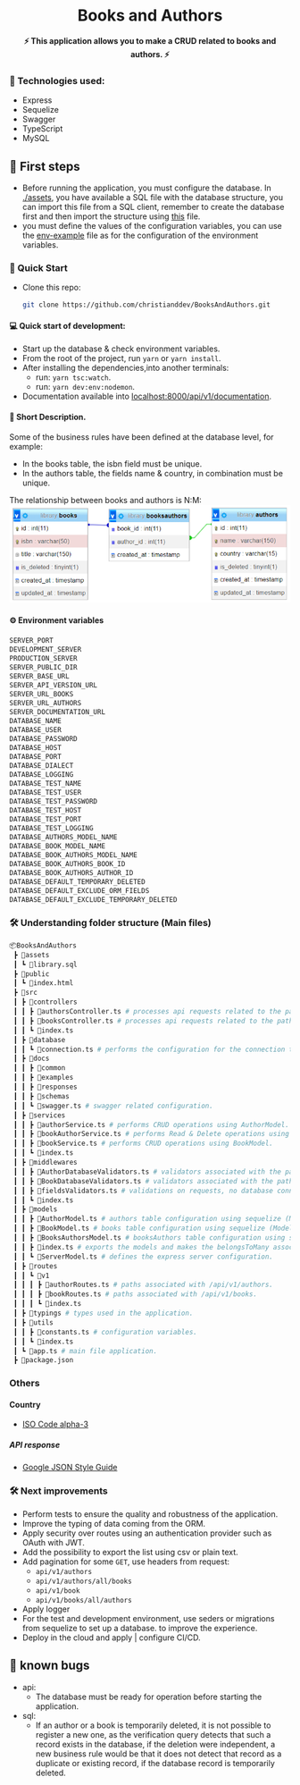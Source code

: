 <div align="center">
  <h1>Books and Authors </h1>
  <strong>⚡️ This application allows you to make a CRUD related to books and authors. ⚡️</strong>
</div>

### 📝 Technologies used:

- Express
- Sequelize
- Swagger
- TypeScript
- MySQL

## 🎇 First steps

- Before running the application, you must configure the database.
  In [./assets](./assets/library.sql), you have available a SQL file with the database structure, you can import this file from a SQL client, remember to create the database first and then import the structure using [this](./assets/library.sql) file.
- you must define the values of the configuration variables, you can use the [env-example](./env-example) file as for the configuration of the environment variables.

### 🚀 Quick Start

- Clone this repo:
  ```bash
  git clone https://github.com/christianddev/BooksAndAuthors.git
  ```

#### 💻 Quick start of development:

- Start up the database & check environment variables.
- From the root of the project, run `yarn` or `yarn install`.
- After installing the dependencies,into another terminals:
  - run: `yarn tsc:watch`.
  - run: `yarn dev:env:nodemon`.
- Documentation available into [localhost:8000/api/v1/documentation](http://localhost:8000/api/v1/documentation/).

#### 📝 Short Description.

Some of the business rules have been defined at the database level,
for example:
- In the books table, the isbn field must be unique.
- In the authors table, the fields name & country, in combination must be unique.

The relationship between books and authors is N:M:
![](./assets/library.png)

#### ⚙ Environment variables

```env
SERVER_PORT
DEVELOPMENT_SERVER
PRODUCTION_SERVER
SERVER_PUBLIC_DIR
SERVER_BASE_URL
SERVER_API_VERSION_URL
SERVER_URL_BOOKS
SERVER_URL_AUTHORS
SERVER_DOCUMENTATION_URL
DATABASE_NAME
DATABASE_USER
DATABASE_PASSWORD
DATABASE_HOST
DATABASE_PORT
DATABASE_DIALECT
DATABASE_LOGGING
DATABASE_TEST_NAME
DATABASE_TEST_USER
DATABASE_TEST_PASSWORD
DATABASE_TEST_HOST
DATABASE_TEST_PORT
DATABASE_TEST_LOGGING
DATABASE_AUTHORS_MODEL_NAME
DATABASE_BOOK_MODEL_NAME
DATABASE_BOOK_AUTHORS_MODEL_NAME
DATABASE_BOOK_AUTHORS_BOOK_ID
DATABASE_BOOK_AUTHORS_AUTHOR_ID
DATABASE_DEFAULT_TEMPORARY_DELETED
DATABASE_DEFAULT_EXCLUDE_ORM_FIELDS
DATABASE_DEFAULT_EXCLUDE_TEMPORARY_DELETED
```

### 🛠️ Understanding folder structure (Main files)

```bash
📦BooksAndAuthors
 ┣ 📂assets
 ┃ ┗ 📜library.sql
 ┣ 📂public
 ┃ ┗ 📜index.html
 ┣ 📂src
 ┃ ┣ 📂controllers
 ┃ ┃ ┣ 📜authorsController.ts # processes api requests related to the path api/v1/authors.
 ┃ ┃ ┣ 📜booksController.ts # processes api requests related to the path api/v1/books.
 ┃ ┃ ┗ 📜index.ts
 ┃ ┣ 📂database
 ┃ ┃ ┗ 📜connection.ts # performs the configuration for the connection to the database.
 ┃ ┣ 📂docs
 ┃ ┃ ┣ 📂common
 ┃ ┃ ┣ 📂examples
 ┃ ┃ ┣ 📂responses
 ┃ ┃ ┣ 📂schemas
 ┃ ┃ ┗ 📜swagger.ts # swagger related configuration.
 ┃ ┣ 📂services
 ┃ ┃ ┣ 📜authorService.ts # performs CRUD operations using AuthorModel.
 ┃ ┃ ┣ 📜bookAuthorService.ts # performs Read & Delete operations using BooksAuthorsModel.
 ┃ ┃ ┣ 📜bookService.ts # performs CRUD operations using BookModel.
 ┃ ┃ ┗ 📜index.ts
 ┃ ┣ 📂middlewares
 ┃ ┃ ┣ 📜AuthorDatabaseValidators.ts # validators associated with the path /api/v1/authors with database check operations.
 ┃ ┃ ┣ 📜BookDatabaseValidators.ts # validators associated with the path /api/v1/books with database check operations.
 ┃ ┃ ┣ 📜fieldsValidators.ts # validations on requests, no database connection is needed.
 ┃ ┃ ┗ 📜index.ts
 ┃ ┣ 📂models
 ┃ ┃ ┣ 📜AuthorModel.ts # authors table configuration using sequelize (Model).
 ┃ ┃ ┣ 📜BookModel.ts # books table configuration using sequelize (Model).
 ┃ ┃ ┣ 📜BooksAuthorsModel.ts # booksAuthors table configuration using sequelize (Model).
 ┃ ┃ ┣ 📜index.ts # exports the models and makes the belongsToMany associations.
 ┃ ┃ ┗ 📜ServerModel.ts # defines the express server configuration.
 ┃ ┣ 📂routes
 ┃ ┃ ┗ 📂v1
 ┃ ┃ ┃ ┣ 📜authorRoutes.ts # paths associated with /api/v1/authors.
 ┃ ┃ ┃ ┣ 📜bookRoutes.ts # paths associated with /api/v1/books.
 ┃ ┃ ┃ ┗ 📜index.ts
 ┃ ┣ 📂typings # types used in the application.
 ┃ ┣ 📂utils
 ┃ ┃ ┣ 📜constants.ts # configuration variables.
 ┃ ┃ ┗ 📜index.ts
 ┃ ┗ 📜app.ts # main file application.
 ┣ 📜package.json

```

### Others

#### Country

- [ISO Code alpha-3](https://en.wikipedia.org/wiki/ISO_3166-1_alpha-3)

##### API response

- [Google JSON Style Guide](https://google.github.io/styleguide/jsoncstyleguide.xml)

### 🛠 Next improvements

- Perform tests to ensure the quality and robustness of the application.
- Improve the typing of data coming from the ORM.
- Apply security over routes using an authentication provider such as OAuth with JWT.
- Add the possibility to export the list using csv or plain text.
- Add pagination for some `GET`, use headers from request:
  - `api/v1/authors`
  - `api/v1/authors/all/books`
  - `api/v1/book`
  - `api/v1/books/all/authors`
- Apply logger
- For the test and development environment, use seders or migrations from sequelize to set up a database.
  to improve the experience.
- Deploy in the cloud and apply | configure CI/CD.

## 👾 known bugs

- api:
  - The database must be ready for operation before starting the application.
- sql:
  - If an author or a book is temporarily deleted, it is not possible to register a new one, as the verification query detects that such a record exists in the database, if the deletion were independent, a new business rule would be that it does not detect that record as a duplicate or existing record, if the database record is temporarily deleted.
